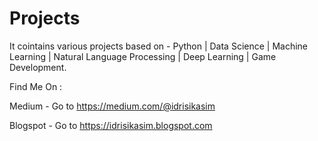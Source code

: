 # Projects
It cointains various projects based on - Python | Data Science | Machine Learning | Natural Language Processing | Deep Learning | Game Development.

Find Me On :

Medium - Go to https://medium.com/@idrisikasim

Blogspot - Go to https://idrisikasim.blogspot.com
